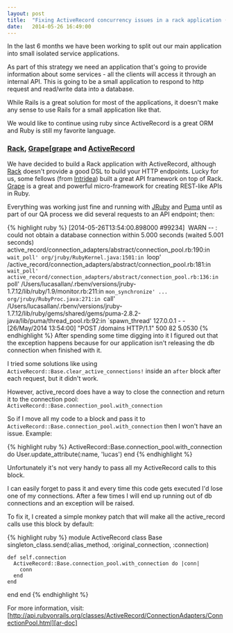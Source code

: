 ```yaml
---
layout: post
title:  "Fixing ActiveRecord concurrency issues in a rack application (without Rails)"
date:   2014-05-26 16:49:00
---
```


In the last 6 months we have been working to split out our main application into small isolated service applications.

As part of this strategy we need an application that's going to provide information about some services -
all the clients will access it through an internal API.
This is going to be a small application to respond to http request and read/write data into a database.

While Rails is a great solution for most of the applications, it doesn't make any sense to use Rails for a small application like that.

We would like to continue using ruby since ActiveRecord is a great ORM and Ruby is still my favorite language.
### [Rack][rack], [Grape][[grape] and [ActiveRecord][ar]

We have decided to build a Rack application with ActiveRecord, although [Rack][rack] doesn't provide a good DSL to build your HTTP endpoints. Lucky for us, some fellows (from [Intridea][intridea]) built a great API
framework on top of Rack. [Grape][grape] is a great and powerful micro-framework for creating REST-like APIs in Ruby.

Everything was working just fine and running with [JRuby][jruby] and [Puma][puma] until as part of our QA process we did several requests to an API endpoint; then:

{% highlight ruby %}
[2014-05-26T13:54:00.898000 #99234]  WARN -- : could not obtain a database connection within 5.000 seconds (waited 5.001 seconds)
active_record/connection_adapters/abstract/connection_pool.rb:190:in `wait_poll'
org/jruby/RubyKernel.java:1501:in `loop'
/active_record/connection_adapters/abstract/connection_pool.rb:181:in `wait_poll'
active_record/connection_adapters/abstract/connection_pool.rb:136:in `poll'
/Users/lucasallan/.rbenv/versions/jruby-1.7.12/lib/ruby/1.9/monitor.rb:211:in `mon_synchronize'
...
org/jruby/RubyProc.java:271:in `call'
/Users/lucasallan/.rbenv/versions/jruby-1.7.12/lib/ruby/gems/shared/gems/puma-2.8.2-java/lib/puma/thread_pool.rb:92:in `spawn_thread'
127.0.0.1 - - [26/May/2014 13:54:00] "POST /domains HTTP/1.1" 500 82 5.0530
{% endhighlight %}
After spending some time digging into it I figured out that the exception happens because for our application isn't releasing the db connection when finished with it.

I tried some solutions like using `ActiveRecord::Base.clear_active_connections!`
inside an `after` block after each request, but it didn't work.

However, active_record does have a way to close the connection and return it to the connection pool: `ActiveRecord::Base.connection_pool.with_connection`

So if I move all my code to a block and pass it to `ActiveRecord::Base.connection_pool.with_connection` then I won't have an issue.
Example:

{% highlight ruby %}
ActiveRecord::Base.connection_pool.with_connection do
  User.update_attribute(:name, 'lucas')
end
{% endhighlight %}

Unfortunately it's not very handy to pass all my ActiveRecord calls to this block.

I can easily forget to pass it and every time this code gets executed I'd lose one of my connections. After a few times
I will end up running out of db connections and an exception will be raised.

To fix it, I created a simple monkey patch that will make all the active_record calls use this block by default:

{% highlight ruby %}
module ActiveRecord
  class Base
    singleton_class.send(:alias_method, :original_connection, :connection)

    def self.connection
      ActiveRecord::Base.connection_pool.with_connection do |conn|
        conn
      end
    end
  end
end
{% endhighlight %}

For more information, visit: [http://api.rubyonrails.org/classes/ActiveRecord/ConnectionAdapters/ConnectionPool.html][ar-doc]

[grape]: https://github.com/intridea/grape
[rack]: http://rack.github.io/
[intridea]: http://www.intridea.com/
[ar]: http://api.rubyonrails.org/classes/ActiveRecord/Base.html
[jruby]: http://jruby.org
[puma]: http://puma.io/
[ar-doc]: http://api.rubyonrails.org/classes/ActiveRecord/ConnectionAdapters/ConnectionPool.html

